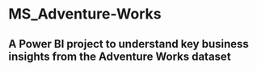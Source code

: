 # MS_Adventure-Works
## A Power BI project to understand key business insights from the Adventure Works dataset
